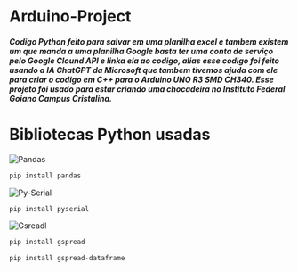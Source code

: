 # Arduino-Project
##### Codigo __Python__ feito para salvar em uma planilha excel e tambem existem um que manda a uma planilha Google basta ter uma conta de serviço pelo __Google Clound API__ e linka ela ao codigo, alias esse codigo foi feito usando a IA __ChatGPT__ da __Microsoft__  que tambem tivemos ajuda com ele para criar o codigo em __C++__ para o __Arduino UNO R3 SMD CH340__. Esse projeto foi usado para estar criando uma chocadeira no __Instituto Federal Goiano Campus Cristalina__.

# Bibliotecas Python usadas

![Pandas](https://warehouse-camo.ingress.cmh1.psfhosted.org/705545a847e60d6d4478c76a8146b9000e339c1c/68747470733a2f2f70616e6461732e7079646174612e6f72672f7374617469632f696d672f70616e6461732e737667)
```python
pip install pandas
```
![Py-Serial](https://pythonhosted.org/pyserial/_static/pyserial.png)
```python
pip install pyserial
```
![Gsreadl](https://static.wixstatic.com/media/bf66ac_5c19803b02694f3c9da2ec73351535ab~mv2.png/v1/fit/w_940%2Ch_788%2Cal_c%2Cq_80,enc_auto/file.jpg)
```python
pip install gspread
```
```python
pip install gspread-dataframe
```
